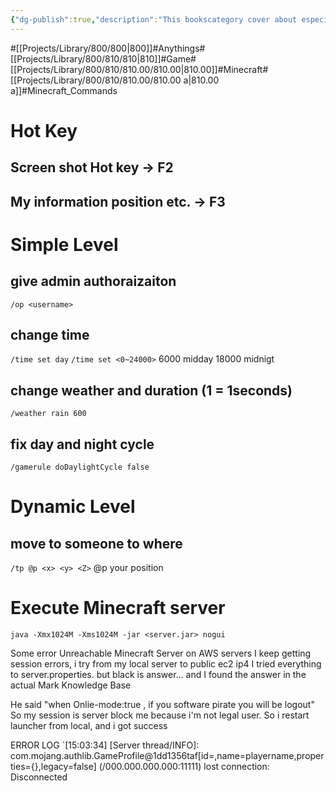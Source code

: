 ```yaml
---
{"dg-publish":true,"description":"This bookscategory cover about especially covers Admin Commands and basic command or interfaces that is minecraft domain knowledge.","permalink":"/projects/library/800/810/810-00/810-00-a/","dgPassFrontmatter":true,"noteIcon":"0","created":"2024-02-25T02:16:23.302+09:00","updated":"2024-04-24T21:23:22.925+09:00"}
---
```


#[[Projects/Library/800/800\|800]]#Anythings#[[Projects/Library/800/810/810\|810]]#Game#[[Projects/Library/800/810/810.00/810.00\|810.00]]#Minecraft#[[Projects/Library/800/810/810.00/810.00 a\|810.00 a]]#Minecraft_Commands





# Hot Key
## Screen shot Hot key -> F2

## My information position etc.  -> F3


# Simple Level
## give admin authoraizaiton
`/op <username>`
## change time
`/time set day`
`/time set <0~24000>`
6000 midday
18000 midnigt
## change weather and duration (1 = 1seconds)
`/weather rain 600`

## fix day and night cycle
`/gamerule doDaylightCycle false`

# Dynamic Level
## move to someone to where
`/tp @p <x> <y> <Z>`
@p your position




# Execute Minecraft server
`java -Xmx1024M -Xms1024M -jar <server.jar> nogui`






Some error
Unreachable Minecraft Server on AWS servers
I keep getting session errors, i try from my local server to public ec2 ip4
I tried everything to server.properties. but black is answer... and I found the answer in the actual Mark Knowledge Base

He said "when Onlie-mode:true , if you software pirate you will be logout"
So my session is server block me because i'm not  legal user.
So i restart launcher from local, and i got success

ERROR LOG
`[15:03:34] [Server thread/INFO]: com.mojang.authlib.GameProfile@1dd1356taf[id=<null>,name=playername,properties={},legacy=false] (/000.000.000.000:11111) lost connection: Disconnected

